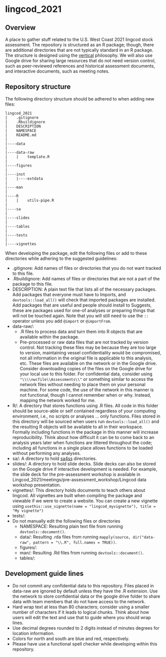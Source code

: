 # lingcod_2021

## Overview

A place to gather stuff related to the U.S. West Coast 2021 lingcod stock assessment.
The repository is structured as an R package; though,
there are additional directories that are not typically standard in an R package.
The structure is designed using the
[vertical](crumplab.github.io/vertical/) philosophy.
We will also use Google drive for sharing
large resources that do not need version control,
such as peer-reviewed references and historical assessment documents,
and
interactive documents, such as meeting notes.

## Repository structure

The following directory structure should be adhered to when adding new files:
```
lingcod_2021
|    .gitignore
|    .Rbuildignore
|    DESCRIPTION
|    NAMESPACE
|    README.md
|
|----data
|
|----data-raw
|    |    template.R
|
|----figures
|
|----inst
|    |----extdata
|
|----man
|
|----R
|    |    utils-pipe.R
|
|----sa
|
|----slides
|
|----tables
|
|----tests
|
|----vignettes
```

When developing the package, edit the following files or add to these directories
while adhering to the suggested guidelines:
* .gitignore: Add names of files or directories that you do not want tracked to this file.
* .Rbuildignore: Add names of files or directories that are not a part of the package to this file.
* DESCRIPTION: A plain text file that lists all of the necessary packages.
Add packages that everyone must have to Imports, and
`devtools::load_all()` will check that imported packages are installed.
Add packages that are useful and people should install to Suggests,
these are packages used for one-of analyses or preparing things that will not be touched again.
Note that you will still need to use the `::` operator unless you add `@import` or `@importFrom`.
* data-raw/:
  * .R files to process data and turn them into R objects that are available within the package.
  * Pre-processed or raw data files that are not tracked by version control.
  Not tracking these files may be because
  they are too large to version,
  maintaining vessel confidentiality would be compromised,
  not all information in the original file is applicable to this analysis,
  etc.
  These files are available on the network or in the Google drive.
  Consider downloading copies of the files on the Google drive for your local use to this folder.
  For confidential data, consider using `"\\\\nwcfile\\Assessments\\"` or something similar
  to access the network files without needing to place them on your personal machine.
  For some code, the use of the network in this manner is not functional,
  though I cannot remember when or why. Instead, mapping the network worked for me.
* R/: A directory that stores functions using .R files.
All code in this folder should be source-able or self contained regardless of your
computing environment, i.e., no scripts or analyses ... only functions.
Files stored in this directory will be sourced when users run `devtools::load_all()` and
the resulting R objects will be available to all in their workspace.
Formally including functions in the package in this manner will increase reproducibility.
Think about how difficult it can be to come back to an analysis years later when functions
are littered throughout the code; including all functions in a single place allows
functions to be loaded without performing any analyses.
* sa/: A directory to hold [sa4ss](github.com/nwfsc-assess/sa4ss) directories.
* slides/: A directory to hold slide decks.
Slide decks can also be stored on the Google drive if interactive development is needed.
For example, the slide deck for the pre-assessment workshop is available in
Lingcod_2021/meetings/pre-assessment_workshop/Lingcod data workshop presentation.
* vignettes/: This directory holds documents to teach others about lingcod.
All vignettes are built when compiling the package and viewable if we were to create a website.
You can create a new vignette using 
`usethis::use_vignette(name = "lingcod_myvignette"), title = "My vignette")`
* tests/:
* Do not manually edit the following files or directories
  * NAMESPACE: Resulting plain text file from running `devtools::document()`.
  * data/: Resulting .rda files from running
  `mapply(source, dir("data-raw", pattern = "\\.R", full.names = TRUE))`.
  * figures/:
  * man/: Resulting .Rd files from running `devtools::document()`.
  * tables/:

## Development guide lines

* Do not commit any confidential data to this repository.
Files placed in data-raw are ignored by default unless they have the .R extension.
Use the network to store confidential data or
the google drive folder to share data with team members that do not have access to the network.
* Hard wrap text at less than 80 characters;
consider using a smaller number of characters if it leads to logical chunks.
Think about how users will edit the text and use that to guide where you should wrap lines.
* Use decimal degrees rounded to 2 digits instead of minutes degrees for location information.
* Colors for north and south are blue and red, respectively.
* Please have use a functional spell checker while developing within this repository.
